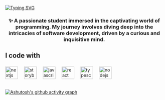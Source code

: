 
<a href="https://git.io/typing-svg"><img src="https://readme-typing-svg.demolab.com?font=Arial&size=35&duration=3000&pause=1000&color=fffcfc&background=FFA8E400&center=true&vCenter=true&repeat=false&random=false&width=1000&height=100&lines=Hi+my+name+is+Gustavo;I'm+studying+systems+analysis+and+development;I'm+always+learning+something+new;Here+I+record+everything+I+do;Be+welcome+to+my+GitHub!" alt="Typing SVG" /></a>


<h3 align="center">✨ A passionate student immersed in the captivating world of programming. My journey involves diving deep into the intricacies of software development, driven by a curious and inquisitive mind.</h3>

###

<h2 align="left">I code with</h2>

###

<div align="left">
  <img src="https://cdn.jsdelivr.net/gh/devicons/devicon/icons/html5/html5-original.svg" height="40" alt="nextjs logo"  />
  <img width="12" />
  <img src="https://cdn.jsdelivr.net/gh/devicons/devicon/icons/css3/css3-original.svg" height="40" alt="storybook logo"  />
  <img width="12" />
  <img src="https://cdn.jsdelivr.net/gh/devicons/devicon/icons/javascript/javascript-original.svg" height="40" alt="javascript logo"  />
  <img width="12" />
  <img src="https://cdn.jsdelivr.net/gh/devicons/devicon/icons/react/react-original.svg" height="40" alt="react logo"  />
  <img width="12" />
  <img src="https://cdn.jsdelivr.net/gh/devicons/devicon/icons/php/php-plain.svg" height="40" alt="typescript logo"  />
  <img width="12" />
  <img src="https://cdn.jsdelivr.net/gh/devicons/devicon/icons/mysql/mysql-original-wordmark.svg" height="40" alt="nodejs logo"  />
  <img width="12" />
</div>

 ##
 [![Ashutosh's github activity graph](https://github-readme-activity-graph.vercel.app/graph?username=GustavoRizerioDev&theme=dracula)](https://github.com/ashutosh00710/github-readme-activity-graph)

##


